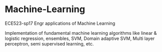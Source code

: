 # Machine-Learning
ECE523-sp17 Engr applications of Machine Learning

Implementation of fundamental machine learning algorithms like linear & logistic regression, ensembles, SVM, Domain adaptive SVM, Multi layer perceptron, semi supervised learning, etc.
